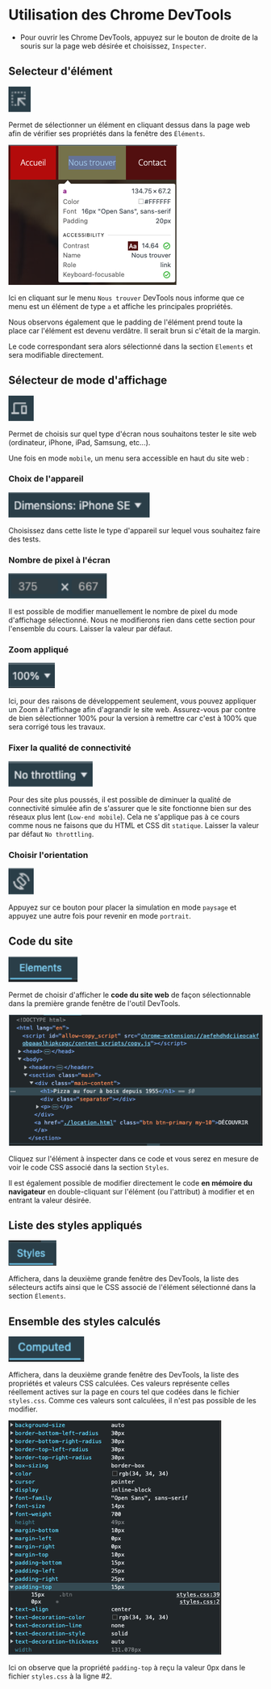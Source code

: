 # Utilisation des Chrome DevTools
- Pour ouvrir les Chrome DevTools, appuyez sur le bouton de droite de la souris sur la page web désirée et choisissez, `Inspecter`.

## Selecteur d'élément
<img src="./images/1.png" alt="drawing" height="50"/>

Permet de sélectionner un élément en cliquant dessus dans la page web afin de vérifier ses propriétés dans la fenêtre des `Éléments`.

<img src="./images/4.png" alt="drawing" />

Ici en cliquant sur le menu `Nous trouver` DevTools nous informe que ce menu est un élément de type `a` et affiche les principales propriétés.

Nous observons également que le padding de l'élément prend toute la place car l'élément est devenu verdâtre.  Il serait brun si c'était de la margin.

Le code correspondant sera alors sélectionné dans la section `Elements` et sera modifiable directement.

## Sélecteur de mode d'affichage
<img src="./images/2.png" alt="drawing" height="50"/>

Permet de choisis sur quel type d'écran nous souhaitons tester le site web (ordinateur, iPhone, iPad, Samsung, etc...).

Une fois en mode `mobile`, un menu sera accessible en haut du site web :

### Choix de l'appareil

<img src="./images/5.png" alt="drawing" height="50"/>

Choisissez dans cette liste le type d'appareil sur lequel vous souhaitez faire des tests.

### Nombre de pixel à l'écran

<img src="./images/6.png" alt="drawing" height="50"/>

Il est possible de modifier manuellement le nombre de pixel du mode d'affichage sélectionné.  Nous ne modifierons rien dans cette section pour l'ensemble du cours.  Laisser la valeur par défaut.

### Zoom appliqué

<img src="./images/7.png" alt="drawing" height="50"/>

Ici, pour des raisons de développement seulement, vous pouvez appliquer un Zoom à l'affichage afin d'agrandir le site web. Assurez-vous par contre de bien sélectionner 100% pour la version à remettre car c'est à 100% que sera corrigé tous les travaux.

### Fixer la qualité de connectivité

<img src="./images/8.png" alt="drawing" height="50"/>

Pour des site plus poussés, il est possible de diminuer la qualité de connectivité simulée afin de s'assurer que le site fonctionne bien sur des réseaux plus lent (`Low-end mobile`).  Cela ne s'applique pas à ce cours comme nous ne faisons que du HTML et CSS dit `statique`. Laisser la valeur par défaut `No throttling`.

### Choisir l'orientation

<img src="./images/9.png" alt="drawing" width="50"/>

Appuyez sur ce bouton pour placer la simulation en mode `paysage` et appuyez une autre fois pour revenir en mode `portrait`.

## Code du site
<img src="./images/3.png" alt="drawing" height="50"/>

Permet de choisir d'afficher le **code du site web** de façon sélectionnable dans la première grande fenêtre de l'outil DevTools.

![IMAGE](./images/16.png)

Cliquez sur l'élément à inspecter dans ce code et vous serez en mesure de voir le code CSS associé dans la section `Styles`.

Il est également possible de modifier directement le code **en mémoire du navigateur** en double-cliquant sur l'élément (ou l'attribut) à modifier et en entrant la valeur désirée.

## Liste des styles appliqués
<img src="./images/13.png" alt="drawing" height="50"/>

Affichera, dans la deuxième grande fenêtre des DevTools, la liste des sélecteurs actifs ainsi que le CSS associé de l'élément sélectionné dans la section `Élements`.

## Ensemble des styles calculés
<img src="./images/14.png" alt="drawing" height="50"/>

Affichera, dans la deuxième grande fenêtre des DevTools, la liste des propriétés et valeurs CSS calculées.  Ces valeurs représente celles réellement actives sur la page en cours tel que codées dans le fichier `styles.css`. Comme ces valeurs sont calculées, il n'est pas possible de les modifier.

![IMAGE](./images/19.png)

Ici on observe que la propriété `padding-top` à reçu la valeur 0px dans le fichier `styles.css` à la ligne #2.